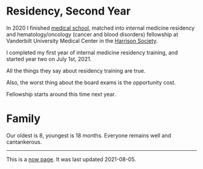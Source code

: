 
# Residency, Second Year
In 2020 I finished [medical school](https://portals.clevelandclinic.org/cclcm/),
matched into internal medicine residency
and hematology/oncology (cancer and blood disorders) fellowship
at Vanderbilt University Medical Center in the [Harrison Society](https://medicine.vumc.org/harrison-society).

I completed my first year of internal medicine residency training, 
and started year two on July 1st, 2021.

All the things they say about residency training are true.

Also, the worst thing about the board exams is the opportunity cost.

Fellowship starts around this time next year.

# Family
Our oldest is 8, youngest is 18 months.
Everyone remains well and cantankerous.


- - -


This is a [now page](https://nownownow.com/about). It was last updated 2021-08-05.
